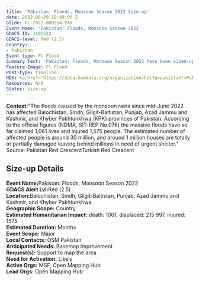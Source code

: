 ```yaml
---
title: 'Pakistan: Floods, Monsoon Season 2022 Size-up'
date: 2022-08-29 18:49:00 Z
Glide: FL-2022-000254-PAK
Event Name: 'Pakistan: Floods, Monsoon Season 2022'
GDACS ID: 1101522
GDACS-level: Red (2.5)
Country:
- Pakistan
Event type: Fl Flood
Summary Text: 'Pakistan: Floods, Monsoon Season 2022 have been sized-up.'
Feature Image: Fl Flood
Post-type: timeline
HDX: <a href="https://data.humdata.org/organization/hot?q=pakistan">Pakistan</a>
Resources: N/A
Status: size-up
---
```


<strong>Context:</strong>"The floods caused by the monsoon rains since mid-June 2022 has affected Balochistan, Sindh, Gilgit-Baltistan, Punjab, Azad Jammu and Kashmir, and Khyber Pakhtunkhwa (KPK) provinces of Pakistan. According to the official figures (NDMA, SIT-REP No.076) the massive floods have so far claimed 1,061 lives and injured 1,575 people. The estimated number of affected people is around 30 million, and around 1 million houses are totally or partially damaged leaving behind millions in need of urgent shelter."
<br>Source: Pakistan Red CrescentTurkish Red Crescent<be>  

<h2>Size-up Details</h2>

<strong>Event Name:</strong>Pakistan: Floods, Monsoon Season 2022<br>
<strong>GDACS Alert Lvl:</strong>Red (2.5)<br>
<strong>Location:</strong>Balochistan, Sindh, Gilgit-Baltistan, Punjab, Azad Jammu and Kashmir, and Khyber Pakhtunkhwa<br>
<strong>Geographic Scope:</strong> Country<br>
<strong>Estimated Humanitarian Impact:</strong> death: 1061, displaced: 215 997, injured: 1575 <br>
<strong>Estimated Duration:</strong> Months<br>
<strong>Event Scope:</strong> Major<br>
<strong>Local Contacts:</strong> OSM Pakistan<br>
<strong>Anticipated Needs:</strong> Basemap Improvement
<br>
<strong>Request(s):</strong> Support to map the area<br>
<strong>Need for Activation:</strong> Likely<br>
<strong>Active Orgs:</strong> MSF, Open Mapping Hub<br>
<strong>Lead Orgs:</strong> Open Mapping Hub<br>
